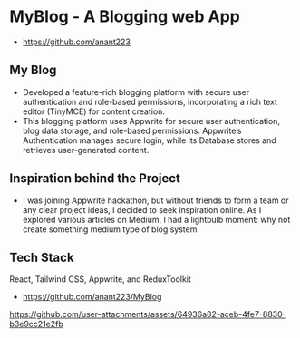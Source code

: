 # MyBlog - A Blogging web App

* https://github.com/anant223

## My Blog
* Developed a feature-rich blogging platform with secure user authentication and role-based
permissions, incorporating a rich text editor (TinyMCE) for content creation.
* This blogging platform uses Appwrite for secure user authentication, blog data storage, and role-based permissions. Appwrite’s Authentication manages secure login, while its Database stores and retrieves user-generated content.

## Inspiration behind the Project

* I was joining Appwrite hackathon, but without friends to form a team or any clear project ideas, I decided to seek inspiration online. As I explored various articles on Medium, I had a lightbulb moment: why not create something medium type of blog system

## Tech Stack
React, Tailwind CSS, Appwrite, and ReduxToolkit

* https://github.com/anant223/MyBlog




https://github.com/user-attachments/assets/64936a82-aceb-4fe7-8830-b3e9cc21e2fb


